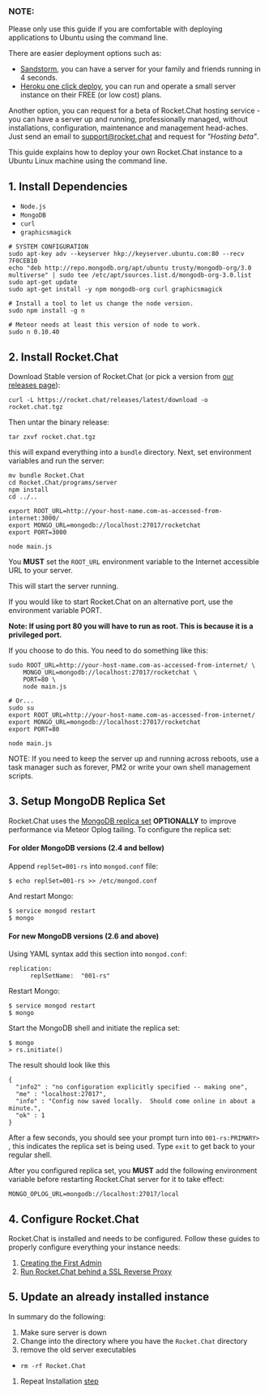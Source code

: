 ### NOTE:  

Please only use this guide if you are comfortable with deploying applications to Ubuntu using the command line.

There are easier deployment options such as:

* [Sandstorm](https://apps.sandstorm.io/app/vfnwptfn02ty21w715snyyczw0nqxkv3jvawcah10c6z7hj1hnu0), you can have a server for your family and friends running in 4 seconds.
* [Heroku one click deploy](https://heroku.com/deploy?template=https://github.com/RocketChat/Rocket.Chat/tree/master), you can run and operate a small server instance on their FREE (or low cost) plans.   

Another option, you can request for a beta of Rocket.Chat hosting service - you can have a server up and running, professionally managed, without installations, configuration, maintenance and management head-aches.   Just send an email to support@rocket.chat and request for _"Hosting beta"_.

This guide explains how to deploy your own Rocket.Chat instance to a Ubuntu Linux machine using the command line. 

## 1. Install Dependencies

- `Node.js`
- `MongoDB`
- `curl`
- `graphicsmagick`

```shell
# SYSTEM CONFIGURATION
sudo apt-key adv --keyserver hkp://keyserver.ubuntu.com:80 --recv 7F0CEB10
echo "deb http://repo.mongodb.org/apt/ubuntu trusty/mongodb-org/3.0 multiverse" | sudo tee /etc/apt/sources.list.d/mongodb-org-3.0.list
sudo apt-get update
sudo apt-get install -y npm mongodb-org curl graphicsmagick

# Install a tool to let us change the node version.
sudo npm install -g n

# Meteor needs at least this version of node to work.
sudo n 0.10.40
```

## 2. Install Rocket.Chat

Download Stable version of Rocket.Chat (or pick a version from [our releases page](https://rocket.chat/releases)): 

```
curl -L https://rocket.chat/releases/latest/download -o rocket.chat.tgz
```

Then untar the binary release:

```
tar zxvf rocket.chat.tgz
```

this will expand everything into a `bundle` directory.  Next, set environment variables and run the server:

```
mv bundle Rocket.Chat
cd Rocket.Chat/programs/server
npm install
cd ../..

export ROOT_URL=http://your-host-name.com-as-accessed-from-internet:3000/
export MONGO_URL=mongodb://localhost:27017/rocketchat
export PORT=3000

node main.js
```
You **MUST** set the `ROOT_URL` environment variable to the Internet accessible URL to your server.

This will start the server running.

If you would like to start Rocket.Chat on an alternative port, use the environment variable PORT.

**Note: If using port 80 you will have to run as root.  This is because it is a privileged port.**

If you choose to do this.  You need to do something like this:
```
sudo ROOT_URL=http://your-host-name.com-as-accessed-from-internet/ \
    MONGO_URL=mongodb://localhost:27017/rocketchat \
    PORT=80 \
    node main.js

# Or...
sudo su
export ROOT_URL=http://your-host-name.com-as-accessed-from-internet/
export MONGO_URL=mongodb://localhost:27017/rocketchat
export PORT=80

node main.js
```

NOTE:  If you need to keep the server up and running across reboots, use a task manager such as forever, PM2 or write your own shell management scripts.

## 3. Setup MongoDB Replica Set

Rocket.Chat uses the [MongoDB replica set](http://docs.mongodb.org/manual/replication/) **OPTIONALLY** to improve performance via Meteor Oplog tailing.  To configure the replica set: 

#### For older MongoDB versions (2.4 and bellow)

Append `replSet=001-rs` into `mongod.conf` file: 

```shell
$ echo replSet=001-rs >> /etc/mongod.conf
```

And restart Mongo: 

```shell
$ service mongod restart
$ mongo
```

#### For new MongoDB versions (2.6 and above)

Using YAML syntax add this section into `mongod.conf`:

```
replication:
      replSetName:  "001-rs"
```

Restart Mongo: 

```shell
$ service mongod restart
$ mongo
```

Start the MongoDB shell and initiate the replica set:

```shell
$ mongo
> rs.initiate()
```

The result should look like this

```
{
  "info2" : "no configuration explicitly specified -- making one",
  "me" : "localhost:27017",
  "info" : "Config now saved locally.  Should come online in about a minute.",
  "ok" : 1
}
```

After a few seconds, you should see your prompt turn into `001-rs:PRIMARY> `, this indicates the replica set is being used. Type `exit` to get back to your regular shell. 

After you configured replica set, you **MUST** add the following environment variable before restarting Rocket.Chat server for it to take effect:

```
MONGO_OPLOG_URL=mongodb://localhost:27017/local
```


## 4. Configure Rocket.Chat

Rocket.Chat is installed and needs to be configured. Follow these guides to properly configure everything your instance needs: 

1. [Creating the First Admin](https://github.com/RocketChat/Rocket.Chat/wiki/Creating-the-First-Admin)
2. [Run Rocket.Chat behind a SSL Reverse Proxy](https://github.com/RocketChat/Rocket.Chat/wiki/Run-Rocket.Chat-behind-a-SSL-Reverse-Proxy)

## 5. Update an already installed instance

In summary do the following:

1. Make sure server is down
1. Change into the directory where you have the `Rocket.Chat` directory
1. remove the old server executables
  * `rm -rf Rocket.Chat`
1. Repeat Installation [step](#2-install-rocketchat)

